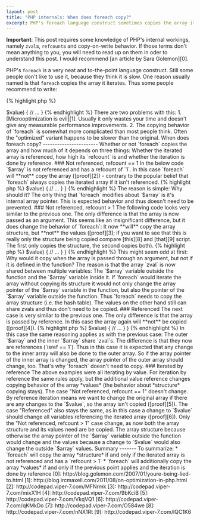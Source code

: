 ```yaml
---
layout: post
title: "PHP internals: When does foreach copy?"
excerpt: PHP's foreach language construct sometimes copies the array it iterates and sometimes does not. This post analyzes when and why this happens.
---
```

**Important**: This post requires some knowledge of PHP's internal workings, namely `zval`s,
`refcount`s and copy-on-write behavior. If those terms don't mean anything to you, you will need to
read up on them in oder to understand this post. I would recommend [an article by Sara Golemon][0].

PHP's `foreach` is a very neat and to-the-point language construct. Still some people don't like to
use it, because they think it is slow. One reason usually named is that `foreach` copies the array
it iterates. Thus some people recommend to write:

{% highlight php %}
<?php
$keys = array_keys($array);
$size = count($array);
for ($i = 0; $i < $size; $i++) {
    $key   = $keys[$i];
    $value = $array[$key];

    // ...
}
{% endhighlight %}

Instead of the much more intuitive and straightforward:

{% highlight php %}
<?php
foreach ($array as $key => $value) {
    // ...
}
{% endhighlight %}

There are two problems with this:

 1. [Microoptimization is evil][1]. Usually it only wastes your time and doesn't give any measurable
    performance improvements.
 2. The copying behavior of `foreach` is somewhat more complicated than most people think. Often the
    "optimized" variant happens to be slower than the original.

When does foreach copy?
-----------------------

Whether or not `foreach` copies the array and how much of it depends on three things: Whether the
iterated array is referenced, how high its `refcount` is and whether the iteration is done by
reference.

### Not referenced, refcount == 1

In the below code `$array` is not referenced and has a refcount of `1`. In this case `foreach` will
**not** copy the array ([proof][2]) - contrary to the popular belief that `foreach` always copies
the iterated array if it isn't referenced.

{% highlight php %}
<?php
test();
function test() {
    $array = range(0, 100000);
    foreach ($array as $key => $value) {
        // ...
    }
}
{% endhighlight %}

The reason is simple: Why should it? The only thing that `foreach` modifies about `$array` is it's
internal array pointer. This is expected behavior and thus doesn't need to be prevented.

### Not referenced, refcount > 1

The following code looks very similar to the previous one. The only difference is that the array is
now passed as an argument. This seems like an insignificant difference, but it does change the
behavior of `foreach`: It now **will** copy the array structure, but **not** the values ([proof][3];
if you want to see that this is really only the structure being copied compare [this][8] and [that][9]
script. The first only copies the structure, the second copies both).

{% highlight php %}
<?php
$array = range(0, 100000);
test($array);
function test($array) {
    foreach ($array as $key => $value) {
        // ...
    }
}
{% endhighlight %}

This might seem odd at first: Why would it copy when the array is passed through an argument, but
not if it is defined in the function? The reason is that the array `zval` is now shared between
multiple variables: The `$array` variable outside the function and the `$array` variable inside it.
If `foreach` would iterate the array without copying its structure it would not only change the array
pointer of the `$array` variable in the function, but also the pointer of the `$array` variable outside
the function. Thus `foreach` needs to copy the array structure (i.e. the hash table). The values on
the other hand still can share zvals and thus don't need to be copied.

### Referenced

The next case is very similar to the previous one. The only difference is that the array is passed
by reference. In this case the array again will **not** be copied ([proof][4]).

{% highlight php %}
<?php
$array = range(0, 100000);
test($array);
function test(&$array) {
    foreach ($array as $key => $value) {
        // ...
    }
}
{% endhighlight %}

In this case the same reasoning applies as with the previous case: The outer `$array` and the inner
`$array` share `zval`s. The difference is that they now are references (`isref == 1`). Thus in this
case it is expected that any change to the inner array will also be done to the outer array. So if
the array pointer of the inner array is changed, the array pointer of the outer array should change,
too. That's why `foreach` doesn't need to copy.

### Iterated by reference

The above examples were all iterating by value. For iteration by reference the same rules apply, but
the additional value reference changes copying behavior of the array *values* (the behavior about
*structure* copying stays).

The case "Not referenced, refcount == 1" doesn't change. By reference iteration means we want to
change the original array if there are any changes to the `$value`, so the array isn't copied
([proof][5]).

The case "Referenced" also stays the same, as in this case a change to `$value` should change all
variables referencing the iterated array ([proof][6]).

Only the "Not referenced, refcount > 1" case change, as now both the array structure and its values
need are be copied. The array structure because otherwise the array pointer of the `$array` variable
outside the function would change and the values because a change to `$value` would also change the
outside `$array` values.

Summary
-------

To summarize:

 * `foreach` will copy the array *structure* if and only if the iterated array is not referenced and
   has a `refcount > 1`
 * `foreach` will additionally copy the array *values* if and only if the previous point applies and
   the iteration is done by reference


 [0]: http://blog.golemon.com/2007/01/youre-being-lied-to.html
 [1]: http://blog.ircmaxell.com/2011/08/on-optimization-in-php.html
 [2]: http://codepad.viper-7.com/MFNrmk
 [3]: http://codepad.viper-7.com/mixX1H
 [4]: http://codepad.viper-7.com/9bKciB
 [5]: http://codepad.viper-7.com/VkqVQ1
 [6]: http://codepad.viper-7.com/qKMkDo
 [7]: http://codepad.viper-7.com/O584we
 [8]: http://codepad.viper-7.com/nNX1Rt
 [9]: http://codepad.viper-7.com/lQC1K6